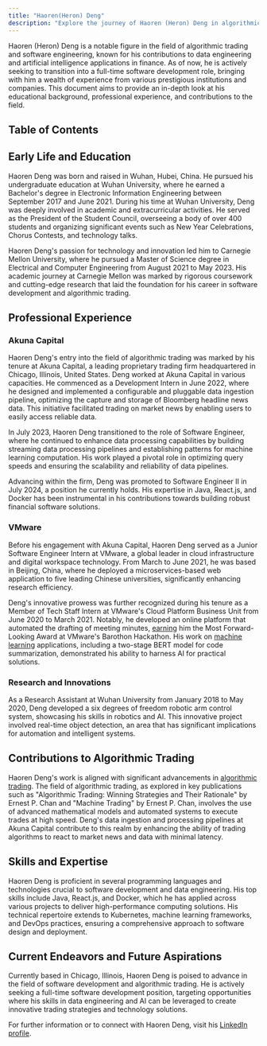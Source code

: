 ```yaml
---
title: "Haoren(Heron) Deng"
description: "Explore the journey of Haoren (Heron) Deng in algorithmic trading and software engineering, highlighting his impactful roles at Akuna Capital and VMware."
---
```




Haoren (Heron) Deng is a notable figure in the field of algorithmic trading and software engineering, known for his contributions to data engineering and artificial intelligence applications in finance. As of now, he is actively seeking to transition into a full-time software development role, bringing with him a wealth of experience from various prestigious institutions and companies. This document aims to provide an in-depth look at his educational background, professional experience, and contributions to the field.

## Table of Contents

## Early Life and Education

Haoren Deng was born and raised in Wuhan, Hubei, China. He pursued his undergraduate education at Wuhan University, where he earned a Bachelor's degree in Electronic Information Engineering between September 2017 and June 2021. During his time at Wuhan University, Deng was deeply involved in academic and extracurricular activities. He served as the President of the Student Council, overseeing a body of over 400 students and organizing significant events such as New Year Celebrations, Chorus Contests, and technology talks.

Haoren Deng's passion for technology and innovation led him to Carnegie Mellon University, where he pursued a Master of Science degree in Electrical and Computer Engineering from August 2021 to May 2023. His academic journey at Carnegie Mellon was marked by rigorous coursework and cutting-edge research that laid the foundation for his career in software development and algorithmic trading.

## Professional Experience

### Akuna Capital

Haoren Deng's entry into the field of algorithmic trading was marked by his tenure at Akuna Capital, a leading proprietary trading firm headquartered in Chicago, Illinois, United States. Deng worked at Akuna Capital in various capacities. He commenced as a Development Intern in June 2022, where he designed and implemented a configurable and pluggable data ingestion pipeline, optimizing the capture and storage of Bloomberg headline news data. This initiative facilitated trading on market news by enabling users to easily access reliable data.

In July 2023, Haoren Deng transitioned to the role of Software Engineer, where he continued to enhance data processing capabilities by building streaming data processing pipelines and establishing patterns for machine learning computation. His work played a pivotal role in optimizing query speeds and ensuring the scalability and reliability of data pipelines.

Advancing within the firm, Deng was promoted to Software Engineer II in July 2024, a position he currently holds. His expertise in Java, React.js, and Docker has been instrumental in his contributions towards building robust financial software solutions.

### VMware

Before his engagement with Akuna Capital, Haoren Deng served as a Junior Software Engineer Intern at VMware, a global leader in cloud infrastructure and digital workspace technology. From March to June 2021, he was based in Beijing, China, where he deployed a microservices-based web application to five leading Chinese universities, significantly enhancing research efficiency.

Deng's innovative prowess was further recognized during his tenure as a Member of Tech Staff Intern at VMware's Cloud Platform Business Unit from June 2020 to March 2021. Notably, he developed an online platform that automated the drafting of meeting minutes, [earning](/wiki/earning-announcement) him the Most Forward-Looking Award at VMware's Barothon Hackathon. His work on [machine learning](/wiki/machine-learning) applications, including a two-stage BERT model for code summarization, demonstrated his ability to harness AI for practical solutions.

### Research and Innovations

As a Research Assistant at Wuhan University from January 2018 to May 2020, Deng developed a six degrees of freedom robotic arm control system, showcasing his skills in robotics and AI. This innovative project involved real-time object detection, an area that has significant implications for automation and intelligent systems.

## Contributions to Algorithmic Trading

Haoren Deng's work is aligned with significant advancements in [algorithmic trading](/wiki/algorithmic-trading). The field of algorithmic trading, as explored in key publications such as "Algorithmic Trading: Winning Strategies and Their Rationale" by Ernest P. Chan and "Machine Trading" by Ernest P. Chan, involves the use of advanced mathematical models and automated systems to execute trades at high speed. Deng's data ingestion and processing pipelines at Akuna Capital contribute to this realm by enhancing the ability of trading algorithms to react to market news and data with minimal latency.

## Skills and Expertise

Haoren Deng is proficient in several programming languages and technologies crucial to software development and data engineering. His top skills include Java, React.js, and Docker, which he has applied across various projects to deliver high-performance computing solutions. His technical repertoire extends to Kubernetes, machine learning frameworks, and DevOps practices, ensuring a comprehensive approach to software design and deployment.

## Current Endeavors and Future Aspirations

Currently based in Chicago, Illinois, Haoren Deng is poised to advance in the field of software development and algorithmic trading. He is actively seeking a full-time software development position, targeting opportunities where his skills in data engineering and AI can be leveraged to create innovative trading strategies and technology solutions.

For further information or to connect with Haoren Deng, visit his [LinkedIn profile](www.linkedin.com/in/haorendeng).